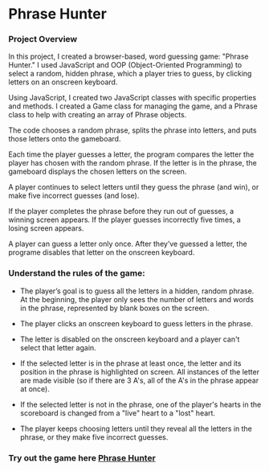 # Phrase Hunter

### Project Overview

In this project, I created a browser-based, word guessing game: "Phrase Hunter." I used JavaScript and OOP (Object-Oriented Programming) to select a random, hidden phrase, which a player tries to guess, by clicking letters on an onscreen keyboard.

Using JavaScript, I created two JavaScript classes with specific properties and methods. I created a Game class for managing the game, and a Phrase class to help with creating an array of Phrase objects.

The code chooses a random phrase, splits the phrase into letters, and puts those letters onto the gameboard.

Each time the player guesses a letter, the program compares the letter the player has chosen with the random phrase. If the letter is in the phrase, the gameboard displays the chosen letters on the screen.

A player continues to select letters until they guess the phrase (and win), or make five incorrect guesses (and lose).

If the player completes the phrase before they run out of guesses, a winning screen appears. If the player guesses incorrectly five times, a losing screen appears.

A player can guess a letter only once. After they’ve guessed a letter, the programe disables that letter on the onscreen keyboard.


### Understand the rules of the game:

- The player’s goal is to guess all the letters in a hidden, random phrase. At the beginning, the player only sees the number of letters and words in the phrase, represented by blank boxes on the screen.

- The player clicks an onscreen keyboard to guess letters in the phrase.

- The letter is disabled on the onscreen keyboard and a player can't select that letter again.

- If the selected letter is in the phrase at least once, the letter and its position in the phrase is highlighted on screen. All instances of the letter are made visible (so if there are 3 A's, all of the A's in the phrase appear at once).

- If the selected letter is not in the phrase, one of the player's hearts in the scoreboard is changed from a "live" heart to a "lost" heart.

- The player keeps choosing letters until they reveal all the letters in the phrase, or they make five incorrect guesses.
### Try out the game here [Phrase Hunter](https://akibrahimug.github.io/OOP-game/)
